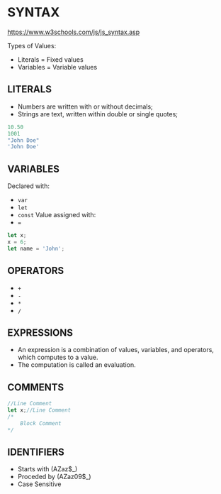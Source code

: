# SYNTAX #
https://www.w3schools.com/js/js_syntax.asp

Types of Values:
- Literals = Fixed values
- Variables = Variable values


## LITERALS ##
- Numbers are written with or without decimals;
- Strings are text, written within double or single quotes;

```javascript
10.50
1001
"John Doe"
'John Doe'
```


## VARIABLES ##
Declared with:
- `var`
- `let`
- `const`
Value assigned with:
- `=`

```javascript
let x;
x = 6;
let name = 'John';
```


## OPERATORS ##
- `+`
- `-`
- `*`
- `/`


## EXPRESSIONS ##
- An expression is a combination of values, variables, and operators, which computes to a value.
- The computation is called an evaluation.


## COMMENTS ##
```javascript
//Line Comment
let x;//Line Comment
/*
    Block Comment
*/
```


## IDENTIFIERS ##
- Starts with (AZaz$_)
- Proceded by (AZaz09$_)
- Case Sensitive
